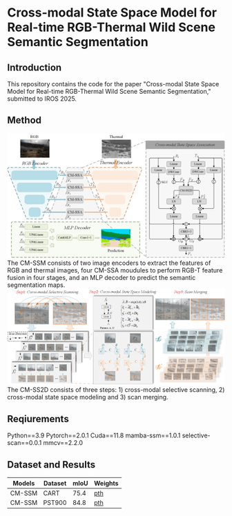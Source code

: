 # Cross-modal State Space Model for Real-time RGB-Thermal Wild Scene Semantic Segmentation
## Introduction
This repository contains the code for the paper "Cross-modal State Space Model for Real-time RGB-Thermal Wild Scene Semantic Segmentation," submitted to IROS 2025.
## Method 
![picture1](./figure/fig2.png)
The CM-SSM consists of two image encoders to extract the features of RGB and thermal images, four CM-SSA moudules to perform RGB-T feature fusion in four stages, and an MLP decoder to predict the semantic segmentation maps.
![picture2](./figure/fig3.png)
The CM-SS2D consists of three steps: 1) cross-modal selective scanning, 2) cross-modal state space modeling and 3) scan merging.
## Reqiurements
Python==3.9
Pytorch==2.0.1 
Cuda==11.8
mamba-ssm==1.0.1
selective-scan==0.0.1
mmcv==2.2.0
## Dataset and Results
| Models | Dataset  | mIoU | Weights|
|------|------------|------|--------------|
| CM-SSM    | CART       | 75.4   | [pth]()     |
| CM-SSM   | PST900       | 84.8    | [pth]()     |
